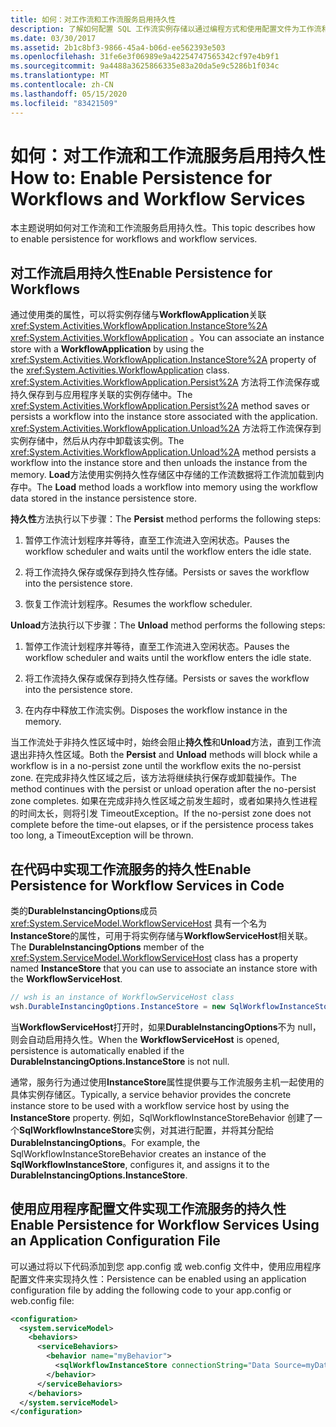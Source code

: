 ```yaml
---
title: 如何：对工作流和工作流服务启用持久性
description: 了解如何配置 SQL 工作流实例存储以通过编程方式和使用配置文件为工作流和工作流服务启用持久性。
ms.date: 03/30/2017
ms.assetid: 2b1c8bf3-9866-45a4-b06d-ee562393e503
ms.openlocfilehash: 31fe6e3f06989e9a42254747565342cf97e4b9f1
ms.sourcegitcommit: 9a4488a3625866335e83a20da5e9c5286b1f034c
ms.translationtype: MT
ms.contentlocale: zh-CN
ms.lasthandoff: 05/15/2020
ms.locfileid: "83421509"
---
```

# <a name="how-to-enable-persistence-for-workflows-and-workflow-services"></a><span data-ttu-id="8da83-103">如何：对工作流和工作流服务启用持久性</span><span class="sxs-lookup"><span data-stu-id="8da83-103">How to: Enable Persistence for Workflows and Workflow Services</span></span>

<span data-ttu-id="8da83-104">本主题说明如何对工作流和工作流服务启用持久性。</span><span class="sxs-lookup"><span data-stu-id="8da83-104">This topic describes how to enable persistence for workflows and workflow services.</span></span>

## <a name="enable-persistence-for-workflows"></a><span data-ttu-id="8da83-105">对工作流启用持久性</span><span class="sxs-lookup"><span data-stu-id="8da83-105">Enable Persistence for Workflows</span></span>

<span data-ttu-id="8da83-106">通过使用类的属性，可以将实例存储与**WorkflowApplication**关联 <xref:System.Activities.WorkflowApplication.InstanceStore%2A> <xref:System.Activities.WorkflowApplication> 。</span><span class="sxs-lookup"><span data-stu-id="8da83-106">You can associate an instance store with a **WorkflowApplication** by using the <xref:System.Activities.WorkflowApplication.InstanceStore%2A> property of the <xref:System.Activities.WorkflowApplication> class.</span></span> <span data-ttu-id="8da83-107"><xref:System.Activities.WorkflowApplication.Persist%2A> 方法将工作流保存或持久保存到与应用程序关联的实例存储中。</span><span class="sxs-lookup"><span data-stu-id="8da83-107">The <xref:System.Activities.WorkflowApplication.Persist%2A> method saves or persists a workflow into the instance store associated with the application.</span></span> <span data-ttu-id="8da83-108"><xref:System.Activities.WorkflowApplication.Unload%2A> 方法将工作流保存到实例存储中，然后从内存中卸载该实例。</span><span class="sxs-lookup"><span data-stu-id="8da83-108">The <xref:System.Activities.WorkflowApplication.Unload%2A> method persists a workflow into the instance store and then unloads the instance from the memory.</span></span> <span data-ttu-id="8da83-109">**Load**方法使用实例持久性存储区中存储的工作流数据将工作流加载到内存中。</span><span class="sxs-lookup"><span data-stu-id="8da83-109">The **Load** method loads a workflow into memory using the workflow data stored in the instance persistence store.</span></span>

<span data-ttu-id="8da83-110">**持久性**方法执行以下步骤：</span><span class="sxs-lookup"><span data-stu-id="8da83-110">The **Persist** method performs the following steps:</span></span>

1. <span data-ttu-id="8da83-111">暂停工作流计划程序并等待，直至工作流进入空闲状态。</span><span class="sxs-lookup"><span data-stu-id="8da83-111">Pauses the workflow scheduler and waits until the workflow enters the idle state.</span></span>

2. <span data-ttu-id="8da83-112">将工作流持久保存或保存到持久性存储。</span><span class="sxs-lookup"><span data-stu-id="8da83-112">Persists or saves the workflow into the persistence store.</span></span>

3. <span data-ttu-id="8da83-113">恢复工作流计划程序。</span><span class="sxs-lookup"><span data-stu-id="8da83-113">Resumes the workflow scheduler.</span></span>

 <span data-ttu-id="8da83-114">**Unload**方法执行以下步骤：</span><span class="sxs-lookup"><span data-stu-id="8da83-114">The **Unload** method performs the following steps:</span></span>

1. <span data-ttu-id="8da83-115">暂停工作流计划程序并等待，直至工作流进入空闲状态。</span><span class="sxs-lookup"><span data-stu-id="8da83-115">Pauses the workflow scheduler and waits until the workflow enters the idle state.</span></span>

2. <span data-ttu-id="8da83-116">将工作流持久保存或保存到持久性存储。</span><span class="sxs-lookup"><span data-stu-id="8da83-116">Persists or saves the workflow into the persistence store.</span></span>

3. <span data-ttu-id="8da83-117">在内存中释放工作流实例。</span><span class="sxs-lookup"><span data-stu-id="8da83-117">Disposes the workflow instance in the memory.</span></span>

<span data-ttu-id="8da83-118">当工作流处于非持久性区域中时，始终会阻止**持久性**和**Unload**方法，直到工作流退出非持久性区域。</span><span class="sxs-lookup"><span data-stu-id="8da83-118">Both the **Persist** and **Unload** methods will block while a workflow is in a no-persist zone until the workflow exits the no-persist zone.</span></span> <span data-ttu-id="8da83-119">在完成非持久性区域之后，该方法将继续执行保存或卸载操作。</span><span class="sxs-lookup"><span data-stu-id="8da83-119">The method continues with the persist or unload operation after the no-persist zone completes.</span></span> <span data-ttu-id="8da83-120">如果在完成非持久性区域之前发生超时，或者如果持久性进程的时间太长，则将引发 TimeoutException。</span><span class="sxs-lookup"><span data-stu-id="8da83-120">If the no-persist zone does not complete before the time-out elapses, or if the persistence process takes too long, a TimeoutException will be thrown.</span></span>

## <a name="enable-persistence-for-workflow-services-in-code"></a><span data-ttu-id="8da83-121">在代码中实现工作流服务的持久性</span><span class="sxs-lookup"><span data-stu-id="8da83-121">Enable Persistence for Workflow Services in Code</span></span>

<span data-ttu-id="8da83-122">类的**DurableInstancingOptions**成员 <xref:System.ServiceModel.WorkflowServiceHost> 具有一个名为**InstanceStore**的属性，可用于将实例存储与**WorkflowServiceHost**相关联。</span><span class="sxs-lookup"><span data-stu-id="8da83-122">The **DurableInstancingOptions** member of the <xref:System.ServiceModel.WorkflowServiceHost> class has a property named **InstanceStore** that you can use to associate an instance store with the **WorkflowServiceHost**.</span></span>

```csharp
// wsh is an instance of WorkflowServiceHost class
wsh.DurableInstancingOptions.InstanceStore = new SqlWorkflowInstanceStore();
```

<span data-ttu-id="8da83-123">当**WorkflowServiceHost**打开时，如果**DurableInstancingOptions**不为 null，则会自动启用持久性。</span><span class="sxs-lookup"><span data-stu-id="8da83-123">When the **WorkflowServiceHost** is opened, persistence is automatically enabled if the **DurableInstancingOptions.InstanceStore** is not null.</span></span>

<span data-ttu-id="8da83-124">通常，服务行为通过使用**InstanceStore**属性提供要与工作流服务主机一起使用的具体实例存储区。</span><span class="sxs-lookup"><span data-stu-id="8da83-124">Typically, a service behavior provides the concrete instance store to be used with a workflow service host by using the **InstanceStore** property.</span></span> <span data-ttu-id="8da83-125">例如，SqlWorkflowInstanceStoreBehavior 创建了一个**SqlWorkflowInstanceStore**实例，对其进行配置，并将其分配给**DurableInstancingOptions**。</span><span class="sxs-lookup"><span data-stu-id="8da83-125">For example, the SqlWorkflowInstanceStoreBehavior creates an instance of the **SqlWorkflowInstanceStore**, configures it, and assigns it to the **DurableInstancingOptions.InstanceStore**.</span></span>

## <a name="enable-persistence-for-workflow-services-using-an-application-configuration-file"></a><span data-ttu-id="8da83-126">使用应用程序配置文件实现工作流服务的持久性</span><span class="sxs-lookup"><span data-stu-id="8da83-126">Enable Persistence for Workflow Services Using an Application Configuration File</span></span>

<span data-ttu-id="8da83-127">可以通过将以下代码添加到您 app.config 或 web.config 文件中，使用应用程序配置文件来实现持久性：</span><span class="sxs-lookup"><span data-stu-id="8da83-127">Persistence can be enabled using an application configuration file by adding the following code to your app.config or web.config file:</span></span>

```xml
<configuration>
  <system.serviceModel>
    <behaviors>
      <serviceBehaviors>
        <behavior name="myBehavior">
          <sqlWorkflowInstanceStore connectionString="Data Source=myDatabaseServer;Initial Catalog=myPersistenceDatabase" />
        </behavior>
      </serviceBehaviors>
    </behaviors>
  </system.serviceModel>
</configuration>
```
